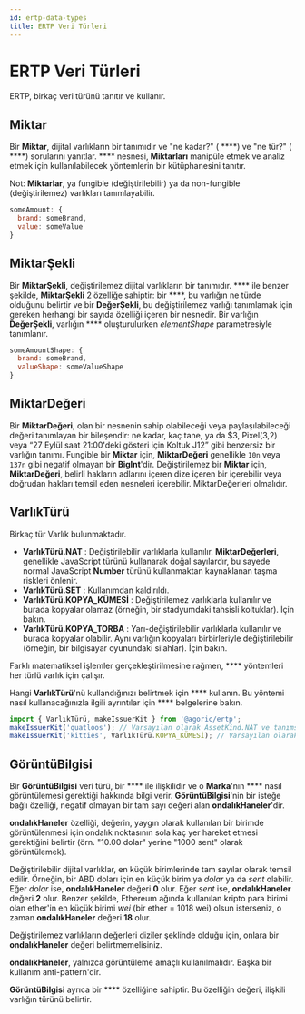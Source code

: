 ```yaml
---
id: ertp-data-types
title: ERTP Veri Türleri
---
```


# ERTP Veri Türleri

ERTP, birkaç veri türünü tanıtır ve kullanır.

## Miktar

Bir **Miktar**, dijital varlıkların bir tanımıdır ve "ne kadar?" ( ****) ve "ne tür?" ( ****) sorularını yanıtlar. **** nesnesi, **Miktarları** manipüle etmek ve analiz etmek için kullanılabilecek yöntemlerin bir kütüphanesini tanıtır.

Not: **Miktarlar**, ya fungible (değiştirilebilir) ya da non-fungible (değiştirilemez) varlıkları tanımlayabilir.

```js
someAmount: {
  brand: someBrand,
  value: someValue
}
```

## MiktarŞekli

Bir **MiktarŞekli**, değiştirilemez dijital varlıkların bir tanımıdır. **** ile benzer şekilde, **MiktarŞekli** 2 özelliğe sahiptir: bir ****, bu varlığın ne türde olduğunu belirtir ve bir **DeğerŞekli**, bu değiştirilemez varlığı tanımlamak için gereken herhangi bir sayıda özelliği içeren bir nesnedir. Bir varlığın **DeğerŞekli**, varlığın **** oluşturulurken _elementShape_ parametresiyle tanımlanır.  

```js
someAmountShape: {
  brand: someBrand,
  valueShape: someValueShape
}
```



## MiktarDeğeri

Bir **MiktarDeğeri**,  olan bir nesnenin sahip olabileceği veya paylaşılabileceği değeri tanımlayan bir bileşendir: ne kadar, kaç tane, ya da $3, Pixel(3,2) veya “27 Eylül saat 21:00'deki gösteri için Koltuk J12” gibi benzersiz bir varlığın tanımı. Fungible bir **Miktar** için, **MiktarDeğeri** genellikle `10n` veya `137n` gibi negatif olmayan bir **BigInt**'dir. Değiştirilemez bir **Miktar** için, **MiktarDeğeri**, belirli hakların adlarını içeren dize içeren bir  içerebilir veya doğrudan hakları temsil eden nesneleri içerebilir. MiktarDeğerleri  olmalıdır.

## VarlıkTürü

Birkaç tür Varlık bulunmaktadır.

- **VarlıkTürü.NAT** : Değiştirilebilir varlıklarla kullanılır. **MiktarDeğerleri**, genellikle JavaScript  türünü kullanarak doğal sayılardır, bu sayede normal JavaScript **Number** türünü kullanmaktan kaynaklanan taşma riskleri önlenir.
- **VarlıkTürü.SET** : Kullanımdan kaldırıldı.
- **VarlıkTürü.KOPYA_KÜMESİ** : Değiştirilemez varlıklarla kullanılır ve burada kopyalar olamaz (örneğin, bir stadyumdaki tahsisli koltuklar). İçin  bakın.
- **VarlıkTürü.KOPYA_TORBA** : Yarı-değiştirilebilir varlıklarla kullanılır ve burada kopyalar olabilir. Aynı varlığın kopyaları birbirleriyle değiştirilebilir (örneğin, bir bilgisayar oyunundaki silahlar). İçin  bakın.

Farklı matematiksel işlemler gerçekleştirilmesine rağmen, **** yöntemleri her türlü varlık için çalışır.

Hangi **VarlıkTürü**'nü kullandığınızı belirtmek için **** kullanın. Bu yöntemi nasıl kullanacağınızla ilgili ayrıntılar için **** belgelerine bakın.

```js
import { VarlıkTürü, makeIssuerKit } from '@agoric/ertp';
makeIssuerKit('quatloos'); // Varsayılan olarak AssetKind.NAT ve tanımsız DisplayInfo
makeIssuerKit('kitties', VarlıkTürü.KOPYA_KÜMESİ); // Varsayılan olarak tanımsız DisplayInfo
```

## GörüntüBilgisi

Bir **GörüntüBilgisi** veri türü, bir **** ile ilişkilidir ve o **Marka**'nın **** nasıl görüntülemesi gerektiği hakkında bilgi verir. **GörüntüBilgisi**'nin bir isteğe bağlı özelliği, negatif olmayan bir tam sayı değeri alan **ondalıkHaneler**'dir.

**ondalıkHaneler** özelliği,  değerin, yaygın olarak kullanılan bir birimde görüntülenmesi için ondalık noktasının sola kaç yer hareket etmesi gerektiğini belirtir (örn. "10.00 dolar" yerine "1000 sent" olarak görüntülemek).

Değiştirilebilir dijital varlıklar, en küçük birimlerinde tam sayılar olarak temsil edilir. Örneğin, bir ABD doları için en küçük birim ya _dolar_ ya da _sent_ olabilir. Eğer _dolar_ ise, **ondalıkHaneler** değeri **0** olur. Eğer _sent_ ise, **ondalıkHaneler** değeri **2** olur. Benzer şekilde, Ethereum ağında kullanılan kripto para birimi olan ether'in en küçük birimi _wei_ (bir ether = 1018 wei) olsun isterseniz, o zaman **ondalıkHaneler** değeri **18** olur.

Değiştirilemez varlıkların değerleri diziler şeklinde olduğu için, onlara bir **ondalıkHaneler** değeri belirtmemelisiniz.

**ondalıkHaneler**, yalnızca görüntüleme amaçlı kullanılmalıdır. Başka bir kullanım anti-pattern'dir.

**GörüntüBilgisi** ayrıca bir **** özelliğine sahiptir. Bu özelliğin değeri, ilişkili varlığın türünü belirtir.